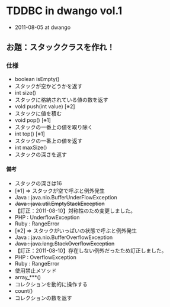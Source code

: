 # TDDBC in dwango vol.1
* 2011-08-05 at dwango

## お題：スタッククラスを作れ！

### 仕様
* boolean isEmpty()
 * スタックが空かどうかを返す
* int size()
 * スタックに格納されている値の数を返す
* vold push(int value) [※2]
 * スタックに値を積む
* void pop() [※1]
 * スタックの一番上の値を取り除く
* int top() [※1]
 * スタックの一番上の値を返す
* int maxSize()
 * スタックの深さを返す

#### 備考
* スタックの深さは16
* [※1] => スタックが空で呼ぶと例外発生
 * Java : java.nio.BufferUnderFlowException
 * <del>Java : java.util.EmptyStackException</del>
  * 【訂正：2011-08-10】対称性のため変更しました。
 * PHP  : UnderflowException
 * Ruby : RangeError
* [※2] => スタックがいっぱいの状態で呼ぶと例外発生
 * Java : java.nio.BufferOverflowException
 * <del>Java : java.lang.StackOverflowException</del>
  * 【訂正：2011-08-10】存在しない例外だったため訂正しました。
 * PHP  : OverflowException
 * Ruby : RangeError
* 使用禁止メソッド
 * array_\*\*\*()
  * コレクションを動的に操作する
 * count()
  * コレクションの数を返す
